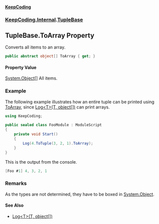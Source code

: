 #### [KeepCoding](index.md 'index')
### [KeepCoding.Internal](KeepCoding_Internal.md 'KeepCoding.Internal').[TupleBase](KeepCoding_Internal_TupleBase.md 'KeepCoding.Internal.TupleBase')
## TupleBase.ToArray Property
Converts all items to an array.  
```csharp
public abstract object[] ToArray { get; }
```
#### Property Value
[System.Object](https://docs.microsoft.com/en-us/dotnet/api/System.Object 'System.Object')[[]](https://docs.microsoft.com/en-us/dotnet/api/System.Array 'System.Array')
All items.  
### Example
The following example illustrates how an entire tuple can be printed using [ToArray](KeepCoding_Internal_TupleBase_ToArray.md 'KeepCoding.Internal.TupleBase.ToArray'), since [Log&lt;T&gt;(T, object[])](KeepCoding_Logger_Log_T_(T_object__).md 'KeepCoding.Logger.Log&lt;T&gt;(T, object[])') can print arrays.  
```csharp
using KeepCoding;  
  
public sealed class FooModule : ModuleScript  
{  
    private void Start()  
    {  
        Log(4.ToTuple(3, 2, 1).ToArray);  
    }  
}  
```
  
This is the output from the console.  
```csharp
[Foo #1] 4, 3, 2, 1  
```
### Remarks
As the types are not determined, they have to be boxed in [System.Object](https://docs.microsoft.com/en-us/dotnet/api/System.Object 'System.Object').  
#### See Also
- [Log&lt;T&gt;(T, object[])](KeepCoding_Logger_Log_T_(T_object__).md 'KeepCoding.Logger.Log&lt;T&gt;(T, object[])')
